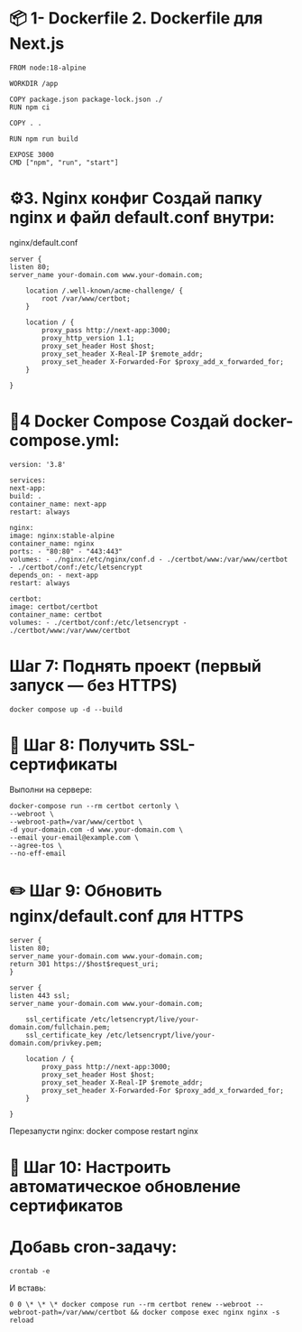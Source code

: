 # 📦 1- Dockerfile 2. Dockerfile для Next.js

    FROM node:18-alpine

    WORKDIR /app

    COPY package.json package-lock.json ./
    RUN npm ci

    COPY . .

    RUN npm run build

    EXPOSE 3000
    CMD ["npm", "run", "start"]

# ⚙️3. Nginx конфиг Создай папку nginx и файл default.conf внутри:

nginx/default.conf

    server {
    listen 80;
    server_name your-domain.com www.your-domain.com;

        location /.well-known/acme-challenge/ {
            root /var/www/certbot;
        }

        location / {
            proxy_pass http://next-app:3000;
            proxy_http_version 1.1;
            proxy_set_header Host $host;
            proxy_set_header X-Real-IP $remote_addr;
            proxy_set_header X-Forwarded-For $proxy_add_x_forwarded_for;
        }

    }

# 🐳4 Docker Compose Создай docker-compose.yml:

    version: '3.8'

    services:
    next-app:
    build: .
    container_name: next-app
    restart: always

    nginx:
    image: nginx:stable-alpine
    container_name: nginx
    ports: - "80:80" - "443:443"
    volumes: - ./nginx:/etc/nginx/conf.d - ./certbot/www:/var/www/certbot - ./certbot/conf:/etc/letsencrypt
    depends_on: - next-app
    restart: always

    certbot:
    image: certbot/certbot
    container_name: certbot
    volumes: - ./certbot/conf:/etc/letsencrypt - ./certbot/www:/var/www/certbot

# Шаг 7: Поднять проект (первый запуск — без HTTPS)

    docker compose up -d --build

# 🔐 Шаг 8: Получить SSL-сертификаты

Выполни на сервере:

    docker-compose run --rm certbot certonly \
    --webroot \
    --webroot-path=/var/www/certbot \
    -d your-domain.com -d www.your-domain.com \
    --email your-email@example.com \
    --agree-tos \
    --no-eff-email

# ✏️ Шаг 9: Обновить nginx/default.conf для HTTPS

    server {
    listen 80;
    server_name your-domain.com www.your-domain.com;
    return 301 https://$host$request_uri;
    }

    server {
    listen 443 ssl;
    server_name your-domain.com www.your-domain.com;

        ssl_certificate /etc/letsencrypt/live/your-domain.com/fullchain.pem;
        ssl_certificate_key /etc/letsencrypt/live/your-domain.com/privkey.pem;

        location / {
            proxy_pass http://next-app:3000;
            proxy_set_header Host $host;
            proxy_set_header X-Real-IP $remote_addr;
            proxy_set_header X-Forwarded-For $proxy_add_x_forwarded_for;
        }

    }

Перезапусти nginx:
docker compose restart nginx

# 🔁 Шаг 10: Настроить автоматическое обновление сертификатов

# Добавь cron-задачу:

    crontab -e

И вставь:

    0 0 \* \* \* docker compose run --rm certbot renew --webroot --webroot-path=/var/www/certbot && docker compose exec nginx nginx -s reload
